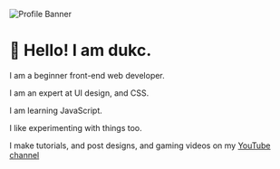 ![Profile Banner](https://i.imgur.com/5iNuFyj.png)

# 👋 Hello! I am dukc.

I am a beginner front-end web developer.

I am an expert at UI design, and CSS.

I am learning JavaScript.

I like experimenting with things too.


I make tutorials, and post designs, and gaming videos on my [YouTube channel](https://www.youtube.com/@dukc0)
